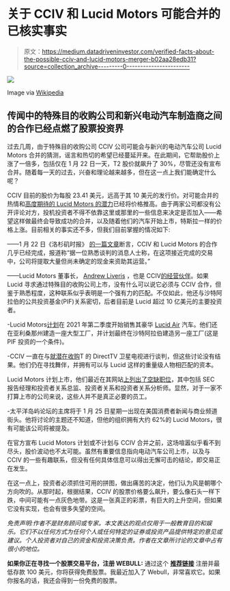 # 关于 CCIV 和 Lucid Motors 可能合并的已核实事实

> 原文：<https://medium.datadriveninvestor.com/verified-facts-about-the-possible-cciv-and-lucid-motors-merger-b02aa28edb31?source=collection_archive---------0----------------------->

![](img/21e60f05fefa0a927a0bd68749deb612.png)

Image via [Wikipedia](https://upload.wikimedia.org/wikipedia/en/a/a1/Lucid_Air_rear_view_in_cityscape.jpg)

## 传闻中的特殊目的收购公司和新兴电动汽车制造商之间的合作已经点燃了股票投资界

过去几周，由于特殊目的收购公司 CCIV 公司可能会与新兴的电动汽车公司 Lucid Motors 合并的猜测，谣言和热切的希望已经蔓延开来。在此期间，它帮助股价上涨了一倍多，包括仅在 1 月 22 日一天，T2 股价就飙升了 30%，尽管还没有宣布合并。随着每一天的过去，兴奋和理论越来越多，但在这一点上我们能确定什么呢？

CCIV 目前的股价为每股 23.41 美元，远高于其 10 美元的发行价。对可能合并的热情和[高度期待的 Lucid Motors 的潜力](https://link.medium.com/uTw2PoeDidb)已经将价格推高。由于两家公司都没有公开评论对方，投机投资者不得不依靠这里或那里的一些信息来决定是否加入——希望这样做最终会导致成功的合并，以及随着他们的汽车开始上市，特斯拉一样的价格上涨。目前相关的事实还不多，但我们目前掌握的情况如下:

——1 月 22 日《洛杉矶时报》 [的一篇文章](https://www.latimes.com/business/story/2021-01-22/lucids-chairman-plays-both-sides-of-blank-check-ipo-deal-with-deep-ties-to-saudi-arabia)断言，CCIV 和 Lucid Motors 的合作几乎已经完成，报道称“据一位熟悉谈判的消息人士称，在这项接近完成的交易中，公司将提取大量但尚未确定的现金来资助其运营。”

——Lucid Motors 董事长， [Andrew Liveris](https://www.lucidmotors.com/company/board-of-directors/andrew-liveris/) ，也是 CCIV[的经营伙伴](https://iv.churchillcapitalcorp.com/operating-partners/)。如果 Lucid 寻求通过特殊目的收购公司上市，没有什么可以说它必须与 CCIV 合作，但鉴于熟悉程度，这种联系似乎表明是一个强有力的匹配。不仅如此，他还与沙特阿拉伯的公共投资基金(PIF)关系密切，后者目前是 Lucid 超过 10 亿美元的主要投资者。

-Lucid Motors[计划](https://www.electrive.com/2021/01/15/lucid-motors-aims-to-go-public-via-spac-deal/)在 2021 年第二季度开始销售其豪华 [Lucid Air](https://www.lucidmotors.com/air/) 汽车。他们还在亚利桑那州建造一座大型工厂，并计划最终在沙特阿拉伯建造另一座工厂(这是 PIF 投资的一个条件)。

-CCIV 一直在与[就潜在收购](https://www.bizjournals.com/sanjose/news/2021/01/19/suitor-mum-as-lucid-posts-investor-relation-jobs.html)T 的 DirectTV 卫星电视进行谈判，但这些讨论没有结果。他们仍在寻找舞伴，并拥有可以与 Lucid 这样的重量级人物相匹配的资本。

Lucid Motors 计划上市，他们最近在其网站[上列出了空缺职位](https://www.lucidmotors.com/careers/search/)，其中包括 SEC 报告经理和投资者关系总监、投资者关系和投资者关系分析师。显然，对于一家不打算上市的公司来说，这些人并不是真正必要的员工。

-太平洋岛屿论坛的主席将于 1 月 25 日星期一出现在美国消费者新闻与商业频道街头。他将讨论的主题还不知道，但他的组织拥有大约 62%的 Lucid Motors，很有可能该公司将被提及。

在官方宣布 Lucid Motors 计划或不计划与 CCIV 合并之前，这场喧嚣似乎看不到尽头，股价波动也不太可能。虽然有重要信息指向电动汽车公司上市，以及与 CCIV 的一些有趣联系，但没有任何具体信息可以得出无懈可击的结论，即交易正在发生。

在这一点上，投资者必须抓住可用的拼图，做出痛苦的决定，他们认为风是朝哪个方向吹的。从那时起，根据结果，CCIV 的股票价格要么飙升，要么像石头一样下跌，中间可能有一点灰色地带。这是一张真正的彩票，有巨大的上升空间，但如果它没有实现，也会有很多失望的空间。

*免责声明:作者不是财务顾问或专家。本文表达的观点仅用于一般教育目的和娱乐。它们不以任何方式为任何个人或任何特定的证券或投资产品提供特定的意见或建议。个人投资者对自己的资金和投资决策负责。作者在文章所讨论的文章中占有很小的地位。*

**如果你正在寻找一个股票交易平台，注册 WEBULL:** 通过这个 [**推荐链接**](https://www.webull.com/activity?inviteCode=OVX44f91ZFGo&source=invite_gw&inviteSource=wb_oversea) 注册并最低存款 100 美元，你将获得免费股票。我最近加入了 Webull，非常喜欢它。如果你报名的话，我还会得到一份免费的股票。